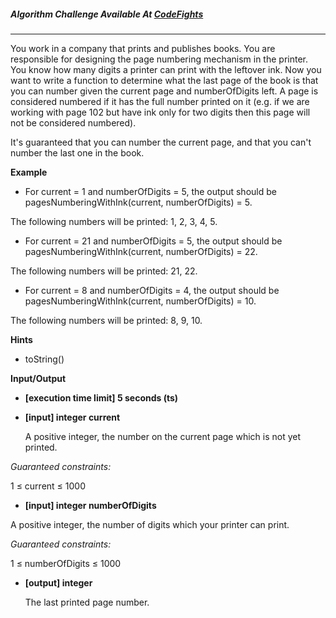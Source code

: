 

##### Algorithm Challenge Available At [CodeFights](https://codefights.com/arcade/code-arcade/labyrinth-of-nested-loops/pdw3izd7SpMTBJqSy/description)
---
You work in a company that prints and publishes books. You are responsible for designing the page numbering mechanism in the printer. You know how many digits a printer can print with the leftover ink. Now you want to write a function to determine what the last page of the book is that you can number given the current page and numberOfDigits left. A page is considered numbered if it has the full number printed on it (e.g. if we are working with page 102 but have ink only for two digits then this page will not be considered numbered).

It's guaranteed that you can number the current page, and that you can't number the last one in the book.

**Example**

-   For current = 1 and numberOfDigits = 5, the output should be
pagesNumberingWithInk(current, numberOfDigits) = 5.

The following numbers will be printed: 1, 2, 3, 4, 5.

-   For current = 21 and numberOfDigits = 5, the output should be
pagesNumberingWithInk(current, numberOfDigits) = 22.

The following numbers will be printed: 21, 22.

-   For current = 8 and numberOfDigits = 4, the output should be
pagesNumberingWithInk(current, numberOfDigits) = 10.

The following numbers will be printed: 8, 9, 10.

**Hints**
-  toString()

**Input/Output**

- **[execution time limit] 5 seconds (ts)**
- **[input] integer current**

    A positive integer, the number on the current page which is not yet printed.

*Guaranteed constraints:*

1 ≤ current ≤ 1000

- **[input] integer numberOfDigits**

A positive integer, the number of digits which your printer can print.

*Guaranteed constraints:*

1 ≤ numberOfDigits ≤ 1000

- **[output] integer**

   The last printed page number.
